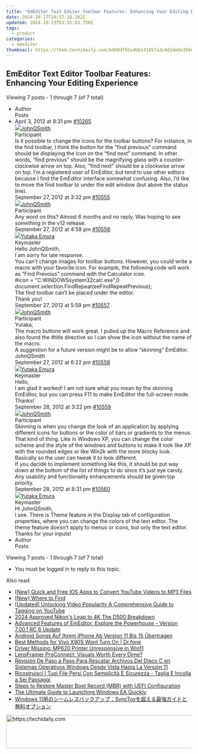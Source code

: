 ```yaml
---
title: "EmEditor Text Editor Toolbar Features: Enhancing Your Editing Experience"
date: 2024-10-17T19:57:38.262Z
updated: 2024-10-23T03:55:03.750Z
tags:
  - product
categories:
  - emeditor
thumbnail: https://thmb.techidaily.com/b458df85a4bb141857a3c4d2de6e35b07f50e405e5e03af8173f938324bb194b.png
---
```


## EmEditor Text Editor Toolbar Features: Enhancing Your Editing Experience

Viewing 7 posts - 1 through 7 (of 7 total)

* Author  
Posts
* April 3, 2012 at 8:31 pm [#10265](https://tools.techidaily.com/emeditor/products/)  
[![](https://secure.gravatar.com/avatar/99e0a4de99febcf136998ab176c8b5aa?s=80&d=identicon&r=g)JohnQSmith](https://www.emeditor.com/forums/users/johnqsmith/ "View JohnQSmith's profile")  
Participant  
Is it possible to change the icons for the toolbar buttons? For instance, in the find toolbar, I think the button for the “find previous” command should be displaying the icon on the “find next” command. In other words, “find previous” should be the magnifying glass with a counter-clockwise arrow on top. Also, “find next” should be a clockwise arrow on top. I’m a registered user of EmEditor, but tend to use other editors because I find the EmEditor interface somewhat confusing. Also, I’d like to move the find toolbar to under the edit window (but above the status line).  
September 27, 2012 at 3:32 pm [#10555](https://tools.techidaily.com/emeditor/products/)  
[![](https://secure.gravatar.com/avatar/99e0a4de99febcf136998ab176c8b5aa?s=80&d=identicon&r=g)JohnQSmith](https://www.emeditor.com/forums/users/johnqsmith/ "View JohnQSmith's profile")  
Participant  
Any word on this? Almost 6 months and no reply. Was hoping to see something in the v12 release.  
September 27, 2012 at 4:59 pm [#10556](https://tools.techidaily.com/emeditor/products/)  
[![](https://secure.gravatar.com/avatar/a0a6377144ed3636f985d87303f65ed2?s=80&d=identicon&r=g)Yutaka Emura](https://www.emeditor.com/forums/users/yemura/ "View Yutaka Emura's profile")  
Keymaster  
Hello JohnQSmith,  
 I am sorry for late response.  
 You can’t change images for toolbar buttons. However, you could write a macro with your favorite icon. For example, the following code will work as “Find Prevoius” command with the Calculator icon.  
#icon = "C:WINDOWSsystem32calc.exe",0  
	document.selection.FindRepeat(eeFindRepeatPrevious);  
	 The find toolbar can’t be placed under the editor.  
 Thank you!  
September 27, 2012 at 5:59 pm [#10557](https://tools.techidaily.com/emeditor/products/)  
[![](https://secure.gravatar.com/avatar/99e0a4de99febcf136998ab176c8b5aa?s=80&d=identicon&r=g)JohnQSmith](https://www.emeditor.com/forums/users/johnqsmith/ "View JohnQSmith's profile")  
Participant  
Yutaka,  
 The macro buttons will work great. I pulled up the Macro Reference and also found the #title directive so I can show the icon without the name of the macro.  
 A suggestion for a future version might be to allow “skinning” EmEditor.  
 JohnQSmith  
September 27, 2012 at 6:22 pm [#10558](https://tools.techidaily.com/emeditor/products/)  
[![](https://secure.gravatar.com/avatar/a0a6377144ed3636f985d87303f65ed2?s=80&d=identicon&r=g)Yutaka Emura](https://www.emeditor.com/forums/users/yemura/ "View Yutaka Emura's profile")  
Keymaster  
Hello,  
 I am glad it worked! I am not sure what you mean by the skinning EmEditor, but you can press F11 to make EmEditor the full-screen mode.  
 Thanks!  
September 28, 2012 at 3:22 pm [#10559](https://tools.techidaily.com/emeditor/products/)  
[![](https://secure.gravatar.com/avatar/99e0a4de99febcf136998ab176c8b5aa?s=80&d=identicon&r=g)JohnQSmith](https://www.emeditor.com/forums/users/johnqsmith/ "View JohnQSmith's profile")  
Participant  
Skinning is when you change the look of an application by applying different icons for buttons or the color of bars or gradients to the menus. That kind of thing. Like in Windows XP, you can change the color scheme and the style of the windows and buttons to make it look like XP with the rounded edges or like Win2k with the more blocky look. Basically so the user can tweak it to look different.  
 If you decide to implement something like this, it should be put way down at the bottom of the list of things to do since it’s just eye candy. Any usability and functionality enhancements should be given top priority.  
September 28, 2012 at 8:31 pm [#10560](https://tools.techidaily.com/emeditor/products/)  
[![](https://secure.gravatar.com/avatar/a0a6377144ed3636f985d87303f65ed2?s=80&d=identicon&r=g)Yutaka Emura](https://www.emeditor.com/forums/users/yemura/ "View Yutaka Emura's profile")  
Keymaster  
Hi JohnQSmith,  
 I see. There is Theme feature in the Display tab of configuration properties, where you can change the colors of the text editor. The theme feature doesn’t apply to menus or icons, but only the text editor.  
 Thanks for your inputs!
* Author  
Posts

Viewing 7 posts - 1 through 7 (of 7 total)

* You must be logged in to reply to this topic.

<ins class="adsbygoogle"
     style="display:block"
     data-ad-format="autorelaxed"
     data-ad-client="ca-pub-7571918770474297"
     data-ad-slot="1223367746"></ins>

<ins class="adsbygoogle"
     style="display:block"
     data-ad-client="ca-pub-7571918770474297"
     data-ad-slot="8358498916"
     data-ad-format="auto"
     data-full-width-responsive="true"></ins>

<span class="atpl-alsoreadstyle">Also read:</span>
<div><ul>
<li><a href="https://youtube-web.techidaily.com/uick-and-free-ios-apps-to-convert-youtube-videos-to-mp3-files/"><u>[New] Quick and Free IOS Apps to Convert YouTube Videos to MP3 Files</u></a></li>
<li><a href="https://facebook-video-share.techidaily.com/new-where-to-find/"><u>[New] Where to Find</u></a></li>
<li><a href="https://facebook-video-share.techidaily.com/updated-unlocking-video-popularity-a-comprehensive-guide-to-tagging-on-youtube/"><u>[Updated] Unlocking Video Popularity A Comprehensive Guide to Tagging on YouTube</u></a></li>
<li><a href="https://article-posts.techidaily.com/2024-approved-nikons-leap-to-4k-the-d500-breakdown/"><u>2024 Approved Nikon's Leap to 4K The D500 Breakdown</u></a></li>
<li><a href="https://win-latest.techidaily.com/advanced-features-of-emeditor-explore-the-powerhouse-version-7001-rc-6-update/"><u>Advanced Features of EmEditor: Explore the Powerhouse - Version 7.00.1 RC 6 Update</u></a></li>
<li><a href="https://win-latest.techidaily.com/android-songs-auf-ihrem-iphone-ab-version-11-bis-15-ubertragen/"><u>Android Songs Auf Ihrem iPhone Ab Version 11 Bis 15 Übertragen</u></a></li>
<li><a href="https://howto.techidaily.com/best-methods-for-vivo-x90s-wont-turn-on-drfone-by-drfone-fix-android-problems-fix-android-problems/"><u>Best Methods for Vivo X90S Wont Turn On | Dr.fone</u></a></li>
<li><a href="https://printer-issues.techidaily.com/driver-missing-mp620-printer-unresponsive-in-win11/"><u>Driver Missing: MP620 Printer Unresponsive in Win11</u></a></li>
<li><a href="https://buynow-reviews.techidaily.com/lensframer-proconnect-visuals-worth-every-dime/"><u>LensFramer ProConnect: Visuals Worth Every Dime?</u></a></li>
<li><a href="https://win-latest.techidaily.com/revision-de-paso-a-paso-para-rescatar-archivos-del-disco-c-en-sistemas-operativos-windows-desde-vista-hasta-la-version-11/"><u>Revisión De Paso a Paso Para Rescatar Archivos Del Disco C en Sistemas Operativos Windows Desde Vista Hasta La Versión 11</u></a></li>
<li><a href="https://win-latest.techidaily.com/ricostruisci-i-tuoi-file-persi-con-semplicita-e-sicurezza-taglia-e-incolla-a-sei-passaggi/"><u>Ricostruisci I Tuoi File Persi Con Semplicità E Sicurezza - Taglia E Incolla a Sei Passaggi</u></a></li>
<li><a href="https://win-latest.techidaily.com/steps-to-restore-master-boot-record-mbr-with-uefi-configuration/"><u>Steps to Restore Master Boot Record (MBR) with UEFI Configuration</u></a></li>
<li><a href="https://win11-tips.techidaily.com/the-ultimate-guide-to-launching-windows-ea-quickly/"><u>The Ultimate Guide to Launching Windows EA Quickly</u></a></li>
<li><a href="https://win-latest.techidaily.com/windows-11synctoy/"><u>Windows 11用のシームレスバックアップ：SyncToyを超える最強ガイドと無料オプション</u></a></li>
</ul></div>

<!-- affiliate ads begin -->
<a href="https://ephamedtechinc.pxf.io/c/5597632/2137208/26400" target="_top" id="2137208">
  <img src="//a.impactradius-go.com/display-ad/26400-2137208" border="0" alt="https://techidaily.com" width="728" height="90"/>
</a>
<img height="0" width="0" src="https://ephamedtechinc.pxf.io/i/5597632/2137208/26400" style="position:absolute;visibility:hidden;" border="0" />
<!-- affiliate ads end -->

